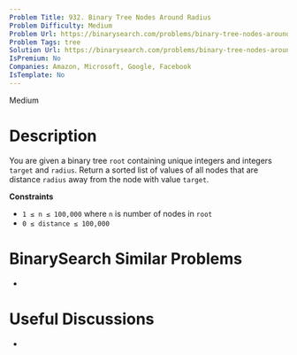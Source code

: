 ```yaml
---
Problem Title: 932. Binary Tree Nodes Around Radius
Problem Difficulty: Medium
Problem Url: https://binarysearch.com/problems/binary-tree-nodes-around-radius/
Problem Tags: tree
Solution Url: https://binarysearch.com/problems/binary-tree-nodes-around-radius/solutions/
IsPremium: No
Companies: Amazon, Microsoft, Google, Facebook
IsTemplate: No
---
```


<span style="color: ;">Medium</span>

# Description

You are given a binary tree `root` containing unique integers and integers `target` and `radius`. Return a sorted list of values of all nodes that are distance `radius` away from the node with value `target`.

**Constraints**
- `1 ≤ n ≤ 100,000` where `n` is number of nodes in `root`
- `0 ≤ distance ≤ 100,000`

# BinarySearch Similar Problems

- []()

# Useful Discussions

- []()
